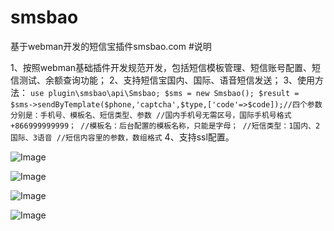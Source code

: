 # smsbao
基于webman开发的短信宝插件smsbao.com
#说明

1、按照webman基础插件开发规范开发，包括短信模板管理、短信账号配置、短信测试、余额查询功能；
2、支持短信宝国内、国际、语音短信发送；
3、使用方法：
`
use plugin\smsbao\api\Smsbao;
$sms = new Smsbao();
 $result = $sms->sendByTemplate($phone,'captcha',$type,['code'=>$code]);//四个参数分别是：手机号、模板名、短信类型、参数
//国内手机号无需区号，国际手机号格式+866999999999；
//模板名：后台配置的模板名称，只能是字母；
//短信类型：1国内、2国际、3语音
//短信内容里的参数，数组格式
`
4、支持ssl配置。


![Image](https://github.com/users/yucheng0610/projects/2/assets/25238810/df6eb4e4-5b1e-4358-abbc-ac6cf1c1429e)



![Image](https://github.com/users/yucheng0610/projects/2/assets/25238810/9c058a9c-fef8-41a4-968a-a211d9c43f16)



![Image](https://github.com/users/yucheng0610/projects/2/assets/25238810/ba2cb848-2f1d-4f06-bf64-adbc6ef3d90c)



![Image](https://github.com/users/yucheng0610/projects/2/assets/25238810/28b20afc-7ddc-4cfc-96cd-66383624953f)
